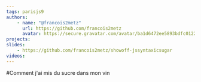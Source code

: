 ```yaml
---
tags: parisjs9
authors:
    - name: "@francois2metz"
      url: https://github.com/francois2metz
      avatar: https://secure.gravatar.com/avatar/ba1d6472ee5893bdfc012225e9afa263
projects:
slides:
    - https://github.com/francois2metz/showoff-jssyntaxicsugar
videos:
---
```

#Comment j'ai mis du sucre dans mon vin
